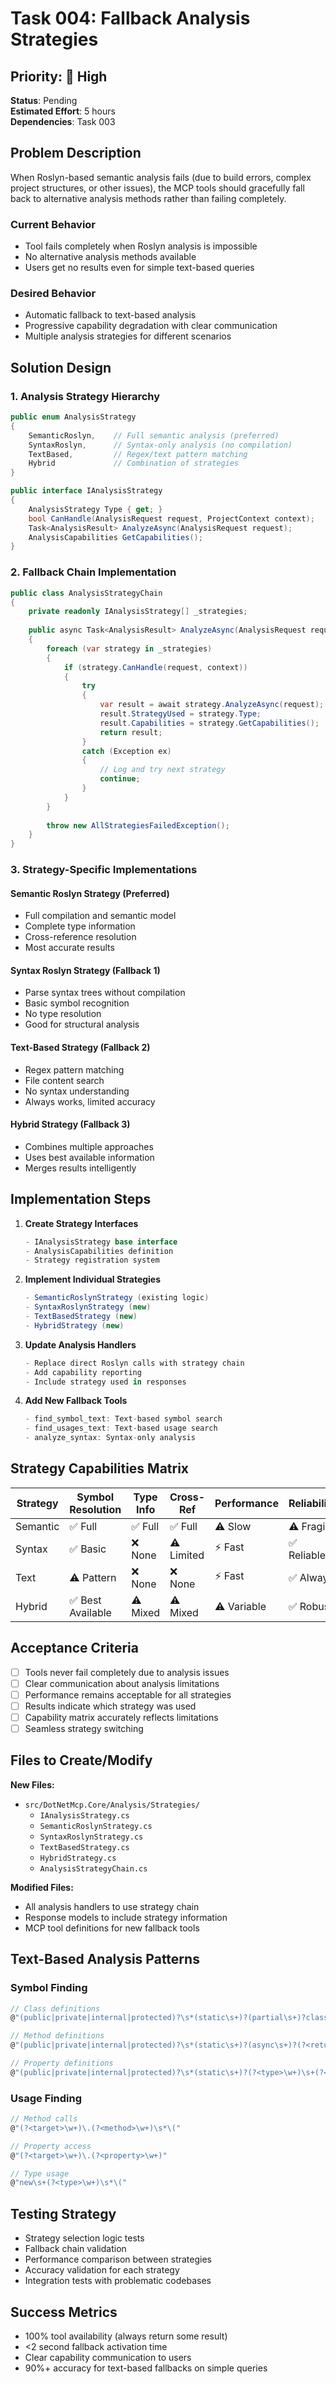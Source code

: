 # Task 004: Fallback Analysis Strategies

## Priority: 🎯 High
**Status**: Pending  
**Estimated Effort**: 5 hours  
**Dependencies**: Task 003

## Problem Description

When Roslyn-based semantic analysis fails (due to build errors, complex project structures, or other issues), the MCP tools should gracefully fall back to alternative analysis methods rather than failing completely.

### Current Behavior
- Tool fails completely when Roslyn analysis is impossible
- No alternative analysis methods available
- Users get no results even for simple text-based queries

### Desired Behavior
- Automatic fallback to text-based analysis
- Progressive capability degradation with clear communication
- Multiple analysis strategies for different scenarios

## Solution Design

### 1. Analysis Strategy Hierarchy
```csharp
public enum AnalysisStrategy
{
    SemanticRoslyn,    // Full semantic analysis (preferred)
    SyntaxRoslyn,      // Syntax-only analysis (no compilation)
    TextBased,         // Regex/text pattern matching
    Hybrid             // Combination of strategies
}

public interface IAnalysisStrategy
{
    AnalysisStrategy Type { get; }
    bool CanHandle(AnalysisRequest request, ProjectContext context);
    Task<AnalysisResult> AnalyzeAsync(AnalysisRequest request);
    AnalysisCapabilities GetCapabilities();
}
```

### 2. Fallback Chain Implementation
```csharp
public class AnalysisStrategyChain
{
    private readonly IAnalysisStrategy[] _strategies;
    
    public async Task<AnalysisResult> AnalyzeAsync(AnalysisRequest request)
    {
        foreach (var strategy in _strategies)
        {
            if (strategy.CanHandle(request, context))
            {
                try
                {
                    var result = await strategy.AnalyzeAsync(request);
                    result.StrategyUsed = strategy.Type;
                    result.Capabilities = strategy.GetCapabilities();
                    return result;
                }
                catch (Exception ex)
                {
                    // Log and try next strategy
                    continue;
                }
            }
        }
        
        throw new AllStrategiesFailedException();
    }
}
```

### 3. Strategy-Specific Implementations

#### Semantic Roslyn Strategy (Preferred)
- Full compilation and semantic model
- Complete type information
- Cross-reference resolution
- Most accurate results

#### Syntax Roslyn Strategy (Fallback 1)
- Parse syntax trees without compilation
- Basic symbol recognition
- No type resolution
- Good for structural analysis

#### Text-Based Strategy (Fallback 2)
- Regex pattern matching
- File content search
- No syntax understanding
- Always works, limited accuracy

#### Hybrid Strategy (Fallback 3)
- Combines multiple approaches
- Uses best available information
- Merges results intelligently

## Implementation Steps

1. **Create Strategy Interfaces**
   ```csharp
   - IAnalysisStrategy base interface
   - AnalysisCapabilities definition
   - Strategy registration system
   ```

2. **Implement Individual Strategies**
   ```csharp
   - SemanticRoslynStrategy (existing logic)
   - SyntaxRoslynStrategy (new)
   - TextBasedStrategy (new)
   - HybridStrategy (new)
   ```

3. **Update Analysis Handlers**
   ```csharp
   - Replace direct Roslyn calls with strategy chain
   - Add capability reporting
   - Include strategy used in responses
   ```

4. **Add New Fallback Tools**
   ```csharp
   - find_symbol_text: Text-based symbol search
   - find_usages_text: Text-based usage search
   - analyze_syntax: Syntax-only analysis
   ```

## Strategy Capabilities Matrix

| Strategy | Symbol Resolution | Type Info | Cross-Ref | Performance | Reliability |
|----------|-------------------|-----------|-----------|-------------|-------------|
| Semantic | ✅ Full          | ✅ Full   | ✅ Full   | ⚠️ Slow     | ⚠️ Fragile  |
| Syntax   | ✅ Basic         | ❌ None   | ⚠️ Limited| ⚡ Fast     | ✅ Reliable |
| Text     | ⚠️ Pattern       | ❌ None   | ❌ None   | ⚡ Fast     | ✅ Always   |
| Hybrid   | ✅ Best Available| ⚠️ Mixed  | ⚠️ Mixed  | ⚠️ Variable | ✅ Robust   |

## Acceptance Criteria

- [ ] Tools never fail completely due to analysis issues
- [ ] Clear communication about analysis limitations
- [ ] Performance remains acceptable for all strategies
- [ ] Results indicate which strategy was used
- [ ] Capability matrix accurately reflects limitations
- [ ] Seamless strategy switching

## Files to Create/Modify

**New Files:**
- `src/DotNetMcp.Core/Analysis/Strategies/`
  - `IAnalysisStrategy.cs`
  - `SemanticRoslynStrategy.cs`
  - `SyntaxRoslynStrategy.cs`
  - `TextBasedStrategy.cs`
  - `HybridStrategy.cs`
  - `AnalysisStrategyChain.cs`

**Modified Files:**
- All analysis handlers to use strategy chain
- Response models to include strategy information
- MCP tool definitions for new fallback tools

## Text-Based Analysis Patterns

### Symbol Finding
```csharp
// Class definitions
@"(public|private|internal|protected)?\s*(static\s+)?(partial\s+)?class\s+(?<name>\w+)"

// Method definitions  
@"(public|private|internal|protected)?\s*(static\s+)?(async\s+)?(?<returnType>\w+)\s+(?<name>\w+)\s*\("

// Property definitions
@"(public|private|internal|protected)?\s*(static\s+)?(?<type>\w+)\s+(?<name>\w+)\s*{\s*(get|set)"
```

### Usage Finding
```csharp
// Method calls
@"(?<target>\w+)\.(?<method>\w+)\s*\("

// Property access
@"(?<target>\w+)\.(?<property>\w+)"

// Type usage
@"new\s+(?<type>\w+)\s*\("
```

## Testing Strategy

- Strategy selection logic tests
- Fallback chain validation
- Performance comparison between strategies
- Accuracy validation for each strategy
- Integration tests with problematic codebases

## Success Metrics

- 100% tool availability (always return some result)
- <2 second fallback activation time
- Clear capability communication to users
- 90%+ accuracy for text-based fallbacks on simple queries